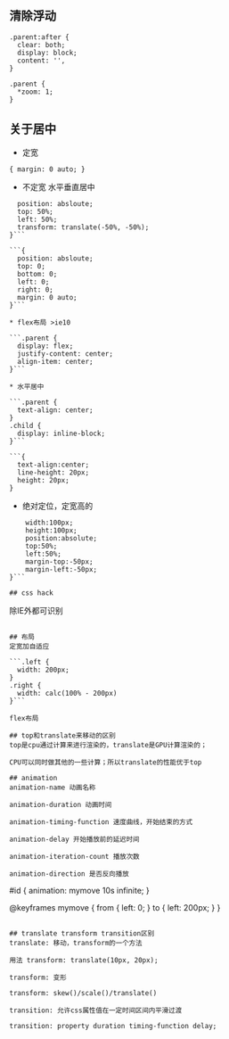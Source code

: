 ## 清除浮动
```
.parent:after {
  clear: both;
  display: block;
  content: '',
}

.parent {
  *zoom: 1;
}
```

## 关于居中
* 定宽

`{
  margin: 0 auto;
}`

* 不定宽 水平垂直居中

```{
  position: absloute;
  top: 50%;
  left: 50%;
  transform: translate(-50%, -50%);
}```

```{
  position: absloute;
  top: 0;
  bottom: 0;
  left: 0;
  right: 0;
  margin: 0 auto;
}```

* flex布局 >ie10

```.parent {
  display: flex;
  justify-content: center;
  align-item: center;
}```

* 水平居中

```.parent {
  text-align: center;
}
.child {
  display: inline-block;
}```

```{
  text-align:center;
  line-height: 20px;
  height: 20px;
}
```
* 绝对定位，定宽高的

```{
    width:100px;
    height:100px;
    position:absolute;
    top:50%;
    left:50%;
    margin-top:-50px;
    margin-left:-50px;
}```

## css hack
```
<!--[if !IE]><!--> 除IE外都可识别 <!--<![endif]-->
<!--[if IE]> 所有的IE可识别 <![endif]-->
<!--[if IE 8]> 仅IE6可识别 <![endif]-->
<!--[if lt IE 8]> IE8以下版本可识别 <![endif]-->
<!--[if gte IE 8]> IE8以及IE8以上版本可识别 <![endif]-->
```

## 布局
定宽加自适应

```.left {
  width: 200px;
}
.right {
  width: calc(100% - 200px)
}```

flex布局

## top和translate来移动的区别
top是cpu通过计算来进行渲染的，translate是GPU计算渲染的；

CPU可以同时做其他的一些计算；所以translate的性能优于top

## animation
animation-name 动画名称

animation-duration 动画时间

animation-timing-function 速度曲线，开始结束的方式

animation-delay 开始播放前的延迟时间

animation-iteration-count 播放次数

animation-direction 是否反向播放

```
#id {
  animation: mymove 10s infinite;
}

@keyframes mymove {
  from {
    left: 0;
  }
  to {
    left: 200px;
  }
}
```

## translate transform transition区别
translate: 移动，transform的一个方法

用法 transform: translate(10px, 20px);

transform: 变形

transform: skew()/scale()/translate()

transition: 允许css属性值在一定时间区间内平滑过渡

transition: property duration timing-function delay;
